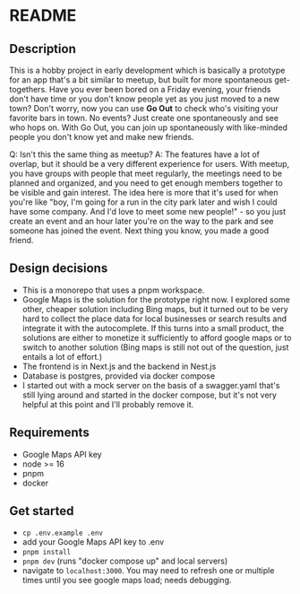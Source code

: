 # README

## Description

This is a hobby project in early development which is basically a prototype for an app that's a bit similar to meetup, but built for more spontaneous get-togethers. Have you ever been bored on a Friday evening, your friends don't have time or you don't know people yet as you just moved to a new town? Don't worry, now you can use **Go Out** to check who's visiting your favorite bars in town. No events? Just create one spontaneously and see who hops on. With Go Out, you can join up spontaneously with like-minded people you don't know yet and make new friends.

Q: Isn't this the same thing as meetup?
A: The features have a lot of overlap, but it should be a very different experience for users. With meetup, you have groups with people that meet regularly, the meetings need to be planned and organized, and you need to get enough members together to be visible and gain interest. The idea here is more that it's used for when you're like "boy, I'm going for a run in the city park later and wish I could have some company. And I'd love to meet some new people!" - so you just create an event and an hour later you're on the way to the park and see someone has joined the event. Next thing you know, you made a good friend.

## Design decisions

- This is a monorepo that uses a pnpm workspace.
- Google Maps is the solution for the prototype right now. I explored some other, cheaper solution including Bing maps, but it turned out to be very hard to collect the place data for local businesses or search results and integrate it with the autocomplete. If this turns into a small product, the solutions are either to monetize it sufficiently to afford google maps or to switch to another solution (Bing maps is still not out of the question, just entails a lot of effort.)
- The frontend is in Next.js and the backend in Nest.js
- Database is postgres, provided via docker compose
- I started out with a mock server on the basis of a swagger.yaml that's still lying around and started in the docker compose, but it's not very helpful at this point and I'll probably remove it.

## Requirements
- Google Maps API key
- node >= 16
- pnpm
- docker

## Get started
- `cp .env.example .env`
- add your Google Maps API key to .env
- `pnpm install`
- `pnpm dev` (runs "docker compose up" and local servers)
- navigate to `localhost:3000`. You may need to refresh one or multiple times until you see google maps load; needs debugging.
